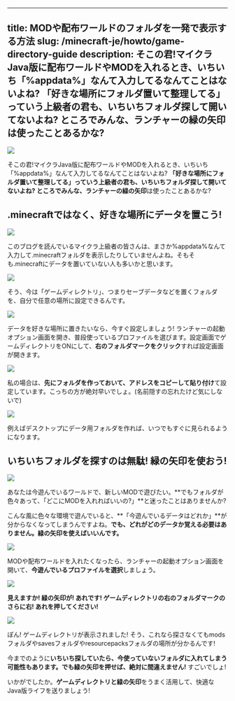 
---
title: MODや配布ワールドのフォルダを一発で表示する方法
slug: /minecraft-je/howto/game-directory-guide
description: そこの君!マイクラJava版に配布ワールドやMODを入れるとき、いちいち「%appdata%」なんて入力してるなんてことはないよね? 「好きな場所にフォルダ置いて整理してる」っていう上級者の君も、いちいちフォルダ探して開いてないよね? ところでみんな、ランチャーの緑の矢印は使ったことあるかな?
---

![](https://cdn-ak.f.st-hatena.com/images/fotolife/s/sasigume/20210208/20210208105150.png)

そこの君!マイクラJava版に配布ワールドやMODを入れるとき、いちいち「%appdata%」なんて入力してるなんてことはないよね? **「好きな場所にフォルダ置いて整理してる」**っていう上級者の君も、**いちいちフォルダ探して開いてないよね?** ところでみんな、ランチャーの**緑の矢印**は使ったことあるかな?

## .minecraftではなく、好きな場所にデータを置こう!

![](https://cdn-ak.f.st-hatena.com/images/fotolife/s/sasigume/20210208/20210208105514.png)

このブログを読んでいるマイクラ上級者の皆さんは、まさか%appdata%なんて入力して.minecraftフォルダを表示したりしていませんよね。そもそも.minecraftにデータを置いていない人も多いかと思います。

![](https://cdn-ak.f.st-hatena.com/images/fotolife/s/sasigume/20210208/20210208122328.png)

そう、今は「ゲームディレクトリ」、つまりセーブデータなどを置くフォルダを、自分で任意の場所に設定できるんです。

![](https://cdn-ak.f.st-hatena.com/images/fotolife/s/sasigume/20210208/20210208122544.png)

データを好きな場所に置きたいなら、今すぐ設定しましょう! ランチャーの起動オプション画面を開き、普段使っているプロファイルを選びます。設定画面でゲームディレクトリをONにして、**右のフォルダマークをクリック**すれば設定画面が開きます。

![](https://cdn-ak.f.st-hatena.com/images/fotolife/s/sasigume/20210208/20210208122720.png)

私の場合は、**先にフォルダを作っておいて、アドレスをコピーして貼り付け**て設定しています。こっちの方が絶対早いでしょ。(名前隠すの忘れたけど気にしないで)

![](https://cdn-ak.f.st-hatena.com/images/fotolife/s/sasigume/20210208/20210208102101.png)

例えばデスクトップにデータ用フォルダを作れば、いつでもすぐに見られるようになります。

## いちいちフォルダを探すのは無駄! 緑の矢印を使おう!

![](https://cdn-ak.f.st-hatena.com/images/fotolife/s/sasigume/20210208/20210208105833.png)

あなたは今遊んでいるワールドで、新しいMODで遊びたい。**でもフォルダが色々あって、「どこにMODを入れればいいの?」**と迷ったことはありませんか?

こんな風に色々な環境で遊んでいると、**「今遊んでいるデータはどれか」**が分からなくなってしまうんですよね。**でも、どれがどのデータか覚える必要はありません。緑の矢印を使えばいいんです。**

![](https://cdn-ak.f.st-hatena.com/images/fotolife/s/sasigume/20210208/20210208100927.png)

MODや配布ワールドを入れたくなったら、ランチャーの起動オプション画面を開いて、**今遊んでいるプロファイルを選択**しましょう。

![](https://cdn-ak.f.st-hatena.com/images/fotolife/s/sasigume/20210208/20210208090936.png)

**見えますか! 緑の矢印が! あれです! ゲームディレクトリの右のフォルダマークのさらに右! あれを押してください!**

![](https://cdn-ak.f.st-hatena.com/images/fotolife/s/sasigume/20210208/20210208124004.png)

ぽん! ゲームディレクトリが表示されました! そう、これなら探さなくてもmodsフォルダやsavesフォルダやresourcepacksフォルダの場所が分かるんです!

今までのように**いちいち探していたら、今使っていないフォルダに入れてしまう可能性もあります。でも緑の矢印を押せば、絶対に間違えません!** すごいでしょ!

いかがでしたか。**ゲームディレクトリと緑の矢印**をうまく活用して、快適なJava版ライフを送りましょう!
